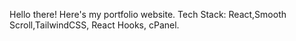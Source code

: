 Hello there! Here's my portfolio website. 
Tech Stack: React,Smooth Scroll,TailwindCSS, React Hooks, cPanel.
